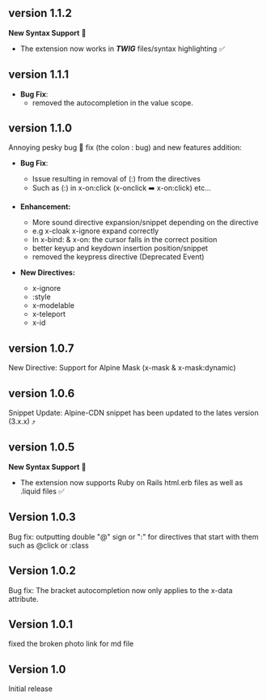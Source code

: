 ## version 1.1.2

**New Syntax Support** 🎉

- The extension now works in **_TWIG_** files/syntax highlighting ✅

## version 1.1.1

- **Bug Fix**:
  - removed the autocompletion in the value scope.

## version 1.1.0

Annoying pesky bug 🐞 fix (the colon : bug) and new features addition:

- **Bug Fix**:
  - Issue resulting in removal of (:) from the directives
  - Such as (:) in x-on:click (x-onclick ➡️ x-on:click) etc...
- **Enhancement:**

  - More sound directive expansion/snippet depending on the directive
  - e.g x-cloak x-ignore expand correctly
  - In x-bind: & x-on: the cursor falls in the correct position
  - better keyup and keydown insertion position/snippet
  - removed the keypress directive (Deprecated Event)

- **New Directives:**
  - x-ignore
  - :style
  - x-modelable
  - x-teleport
  - x-id

## version 1.0.7

New Directive: Support for Alpine Mask (x-mask & x-mask:dynamic)

## version 1.0.6

Snippet Update: Alpine-CDN snippet has been updated to the lates version (3.x.x) ⤴️

## version 1.0.5

**New Syntax Support** 🎉

- The extension now supports Ruby on Rails html.erb files as well as .liquid files ✅

## Version 1.0.3

Bug fix: outputting double "@" sign or ":" for directives that start with them such as @click or :class

## Version 1.0.2

Bug fix: The bracket autocompletion now only applies to the x-data attribute.

## Version 1.0.1

fixed the broken photo link for md file

## Version 1.0

Initial release
